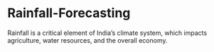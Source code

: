 # Rainfall-Forecasting
Rainfall is a critical element of India’s climate system, which impacts agriculture, water resources, and the overall economy.
